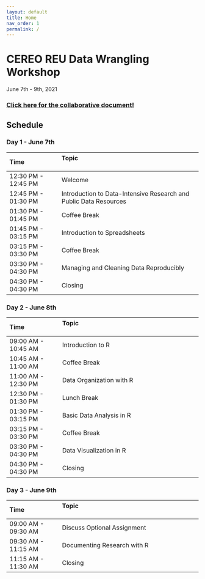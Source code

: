 ```yaml
---
layout: default
title: Home
nav_order: 1
permalink: /
---
```


# CEREO REU Data Wrangling Workshop

June 7th - 9th, 2021

### [Click here for the collaborative document!](https://docs.google.com/document/d/1ey1zjBifGNTcLQePD0agBXDlIAvikpibcEFSis1NcFM/edit?usp=sharing)

## Schedule

### Day 1 - June 7th

| Time                | Topic  &nbsp; &nbsp; &nbsp; &nbsp; &nbsp; &nbsp; &nbsp; &nbsp; &nbsp; &nbsp; &nbsp; &nbsp; &nbsp; &nbsp; &nbsp; &nbsp; &nbsp; &nbsp;&nbsp; &nbsp; &nbsp; &nbsp; &nbsp; &nbsp; &nbsp; &nbsp; &nbsp; &nbsp; &nbsp; &nbsp; &nbsp; &nbsp; &nbsp; &nbsp; &nbsp; &nbsp; &nbsp; &nbsp; &nbsp; &nbsp; &nbsp; &nbsp; &nbsp; &nbsp; &nbsp; &nbsp; &nbsp; &nbsp; &nbsp; &nbsp; &nbsp; &nbsp; &nbsp; &nbsp; |
|:--------------------|:--------------------------------------------|
| 12:30 PM - 12:45 PM | Welcome                                     |
| 12:45 PM - 01:30 PM | Introduction to Data-Intensive Research and Public Data Resources |
| 01:30 PM - 01:45 PM | Coffee Break                                |
| 01:45 PM - 03:15 PM | Introduction to Spreadsheets                |
| 03:15 PM - 03:30 PM | Coffee Break                                |
| 03:30 PM - 04:30 PM | Managing and Cleaning Data Reproducibly     |
| 04:30 PM - 04:30 PM | Closing                                     |

### Day 2 - June 8th

| Time                | Topic &nbsp; &nbsp; &nbsp; &nbsp; &nbsp; &nbsp; &nbsp; &nbsp; &nbsp; &nbsp; &nbsp; &nbsp; &nbsp; &nbsp; &nbsp; &nbsp; &nbsp; &nbsp; &nbsp; &nbsp; &nbsp; &nbsp; &nbsp; &nbsp; &nbsp; &nbsp; &nbsp; &nbsp; &nbsp; &nbsp; &nbsp; &nbsp; &nbsp; &nbsp; &nbsp; &nbsp; &nbsp; &nbsp; &nbsp; &nbsp; &nbsp; &nbsp; &nbsp; &nbsp; &nbsp; &nbsp; &nbsp; &nbsp; &nbsp; &nbsp; &nbsp; &nbsp; &nbsp; &nbsp; |
|:--------------------|:--------------------------------------------|
| 09:00 AM - 10:45 AM | Introduction to R                           |
| 10:45 AM - 11:00 AM | Coffee Break                                |
| 11:00 AM - 12:30 PM | Data Organization with R                    |
| 12:30 PM - 01:30 PM | Lunch Break                                 |
| 01:30 PM - 03:15 PM | Basic Data Analysis in R                    |
| 03:15 PM - 03:30 PM | Coffee Break                                |
| 03:30 PM - 04:30 PM | Data Visualization in R                     |
| 04:30 PM - 04:30 PM | Closing                                     |

### Day 3 - June 9th

| Time                | Topic &nbsp; &nbsp; &nbsp; &nbsp; &nbsp; &nbsp; &nbsp; &nbsp; &nbsp; &nbsp; &nbsp; &nbsp; &nbsp; &nbsp; &nbsp; &nbsp; &nbsp; &nbsp; &nbsp; &nbsp; &nbsp; &nbsp; &nbsp; &nbsp; &nbsp; &nbsp; &nbsp; &nbsp; &nbsp; &nbsp; &nbsp; &nbsp; &nbsp; &nbsp; &nbsp; &nbsp; &nbsp; &nbsp; &nbsp; &nbsp; &nbsp; &nbsp; &nbsp; &nbsp; &nbsp; &nbsp; &nbsp; &nbsp; &nbsp; &nbsp; &nbsp; &nbsp; &nbsp; &nbsp; |
|:--------------------|:--------------------------------------------|
| 09:00 AM - 09:30 AM | Discuss Optional Assignment                 |
| 09:30 AM - 11:15 AM | Documenting Research with R                 |
| 11:15 AM - 11:30 AM | Closing                                     |




